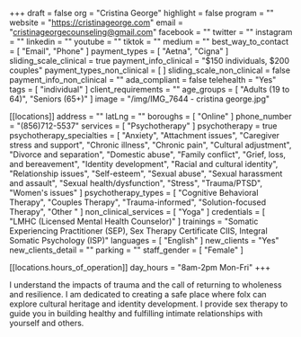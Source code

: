 +++
draft = false
org = "Cristina George"
highlight = false
program = ""
website = "https://cristinageorge.com"
email = "cristinageorgecounseling@gmail.com"
facebook = ""
twitter = ""
instagram = ""
linkedin = ""
youtube = ""
tiktok = ""
medium = ""
best_way_to_contact = [ "Email", "Phone" ]
payment_types = [ "Aetna", "Cigna" ]
sliding_scale_clinical = true
payment_info_clinical = "$150 individuals, $200 couples"
payment_types_non_clinical = [ ]
sliding_scale_non_clinical = false
payment_info_non_clinical = ""
ada_compliant = false
telehealth = "Yes"
tags = [ "individual" ]
client_requirements = ""
age_groups = [ "Adults (19 to 64)", "Seniors (65+)" ]
image = "/img/IMG_7644 - cristina george.jpg"

[[locations]]
address = ""
latLng = ""
boroughs = [ "Online" ]
phone_number = "(856)712-5537"
services = [ "Psychotherapy" ]
psychotherapy = true
psychotherapy_specialties = [
  "Anxiety",
  "Attachment issues",
  "Caregiver stress and support",
  "Chronic illness",
  "Chronic pain",
  "Cultural adjustment",
  "Divorce and separation",
  "Domestic abuse",
  "Family conflict",
  "Grief, loss, and bereavement",
  "Identity development",
  "Racial and cultural identity",
  "Relationship issues",
  "Self-esteem",
  "Sexual abuse",
  "Sexual harassment and assault",
  "Sexual health/dysfunction",
  "Stress",
  "Trauma/PTSD",
  "Women's issues"
]
psychotherapy_types = [
  "Cognitive Behavioral Therapy",
  "Couples Therapy",
  "Trauma-informed",
  "Solution-focused Therapy",
  "Other "
]
non_clinical_services = [ "Yoga" ]
credentials = [ "LMHC (Licensed Mental Health Counselor)" ]
trainings = "Somatic Experiencing Practitioner (SEP), Sex Therapy Certificate CIIS, Integral Somatic Psychology (ISP)"
languages = [ "English" ]
new_clients = "Yes"
new_clients_detail = ""
parking = ""
staff_gender = [ "Female" ]

  [[locations.hours_of_operation]]
  day_hours = "8am-2pm Mon-Fri"
+++


I understand the impacts of trauma and the call of returning to wholeness and resilience. I am dedicated to creating a safe place where folx can explore cultural heritage and identity development. I provide sex therapy to guide you in building healthy and fulfilling intimate relationships with yourself and others.
